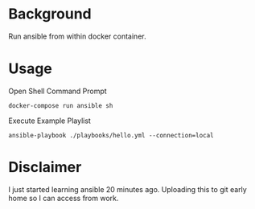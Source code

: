 # Background

Run ansible from within docker container.

# Usage

Open Shell Command Prompt

`docker-compose run ansible sh`

Execute Example Playlist

`ansible-playbook ./playbooks/hello.yml --connection=local`

# Disclaimer

I just started learning ansible 20 minutes ago. Uploading this to git early home so I can access from work.